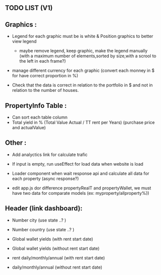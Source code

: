 ## TODO LIST (V1)

## Graphics :
- Legend for each graphic must be is white & Position graphics to better view legend
  - maybe remove legend, keep graphic, make the legend manually (with a maximum number of elements,sorted by size,with a scrool to the left in each frame?)

- manage different currency for each graphic (convert each monney in $ for have correct proportion in %)
- Check that the data is correct in relation to the portfolio in $ and not in relation to the number of houses.

## PropertyInfo Table :
- Can sort each table column
- Total yield in % (Total Value Actual / TT rent per Years) (purchase price and actualValue)

## Other :
- Add analyctics link for calculate trafic
- If input is empty, run useEffect for load data when website is load
- Loader component when wait response api and calculate all data for each property (async response?)

- edit app.js dor difference propertyRealT and propertyWallet, we must have two data for comparate models (ex: myproperty/allproperty%))

## Header (link dashboard):
- Number city  (use state ..? )
- Number country (use state ..? )

- Global wallet yields (with rent start date)
- Global wallet yields (without rent start date)

- rent daily/monthly/annual (with rent start date)
- daily/monthly/annual (without rent start date)
